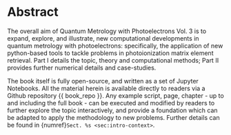 <!-- Manually inject MathJax to ensure side-bar formatting OK. Code copied from working pages (which include maths) -->
<script>window.MathJax = {"tex": {"macros": {"bm": ["\\boldsymbol{#1}", 1]}}, "options": {"processHtmlClass": "tex2jax_process|mathjax_process|math|output_area"}}</script>
<script defer="defer" src="https://cdn.jsdelivr.net/npm/mathjax@3/es5/tex-mml-chtml.js"></script>

# Abstract

The overall aim of Quantum Metrology with Photoelectrons Vol. 3 is to expand, explore, and illustrate, new computational developments in quantum metrology with photoelectrons: specifically, the application of new python-based tools to tackle problems in photoionization matrix element retrieval. Part I details the topic, theory and computational methods; Part II provides further numerical details and case-studies.

The book itself is fully open-source, and written as a set of Jupyter Notebooks. All the material herein is available directly to readers via a Github repository {{ book_repo }}. Any example script, page, chapter - up to and including the full book - can be executed and modified by readers to further explore the topic interactively, and provide a foundation which can be adapted to apply the methodology to new problems. Further details can be found in {numref}`Sect. %s <sec:intro-context>`.
